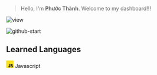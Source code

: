 > Hello, I'm **Phước Thành**. Welcome to my dashboard!!!

![view](https://komarev.com/ghpvc/?username=thanhlp18)

![github-start](https://github-readme-stats.vercel.app/api?username=thanhlp18&count_private=true&show_icons=true)

<!-- ![details](https://github-readme-stats.vercel.app/api/top-langs/?username=thanhlp18&layout=compact) -->


## Learned Languages
<img src="./assets/images/javascript.svg" width="20"> Javascript




